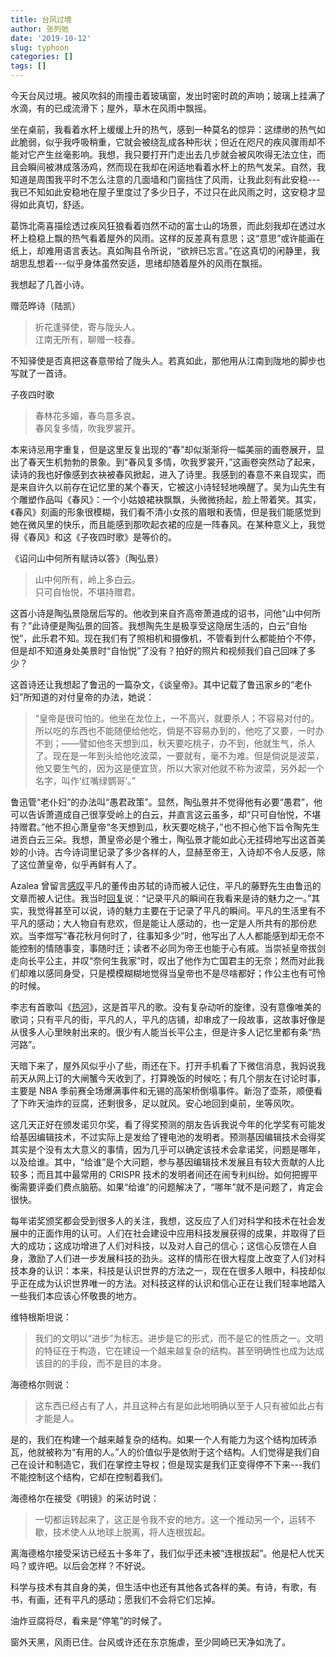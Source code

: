 ```yaml
---
title: 台风过境
author: 张列弛
date: '2019-10-12'
slug: typhoon
categories: []
tags: []
---
```

今天台风过境。被风吹斜的雨撞击着玻璃窗，发出时密时疏的声响；玻璃上挂满了水滴，有的已成流滑下；屋外，草木在风雨中飘摇。  

坐在桌前，我看着水杯上缓缓上升的热气，感到一种莫名的惊异：这缥缈的热气如此脆弱，似乎我呼吸稍重，它就会被绕乱成各种形状；但近在咫尺的疾风骤雨却不能对它产生丝毫影响。我想，我只要打开门走出去几步就会被风吹得无法立住，而且会瞬间被淋成落汤鸡，然而现在我却在闲适地看着水杯上的热气发呆。自然，我知道是周围我平时不怎么注意的几面墙和门窗挡住了风雨，让我此刻有此安稳---我已不知如此安稳地在屋子里度过了多少日子，不过只在此风雨之时，这安稳才显得如此真切，舒适。   

葛饰北斋喜描绘透过疾风狂狼看着岿然不动的富士山的场景，而此刻我却在透过水杯上稳稳上飘的热气看着屋外的风雨。这样的反差真有意思；这“意思”或许能画在纸上，却难用语言表达。真如陶县令所说，“欲辨已忘言。”在这真切的闲静里，我胡思乱想着---似乎身体虽然安适，思绪却随着屋外的风雨在飘摇。    

我想起了几首小诗。

赠范晔诗（陆凯）  

> 折花逢驿使，寄与陇头人。  
江南无所有，聊赠一枝春。   

不知驿使是否真把这春意带给了陇头人。若真如此，那他用从江南到陇地的脚步也写就了一首诗。   

子夜四时歌  

> 春林花多媚，春鸟意多哀。  
春风复多情，吹我罗裳开。   

本来诗忌用字重复，但是这里反复出现的“春”却似渐渐将一幅美丽的画卷展开，显出了春天生机勃勃的景象。到“春风复多情，吹我罗裳开，”这画卷突然动了起来，读诗的我也好像感到衣袂被春风掀起，进入了诗里。我感到的春意不来自现实，而是来自许久以前存在记忆里的某个春天，它被这小诗轻轻地唤醒了。吴为山先生有个雕塑作品叫《春风》：一个小姑娘裙袂飘飘，头微微扬起，脸上带着笑。其实，《春风》刻画的形象很模糊，我们看不清小女孩的眉眼和表情，但是我们能感觉到她在微风里的快乐，而且能感到那吹起衣裙的应是一阵春风。在某种意义上，我觉得《春风》和这《子夜四时歌》是等价的。     

《诏问山中何所有赋诗以答》（陶弘景）  

> 山中何所有，岭上多白云。  
只可自怡悦，不堪持赠君。   

这首小诗是陶弘景隐居后写的。他收到来自齐高帝萧道成的诏书，问他“山中何所有？”此诗便是陶弘景的回答。我想陶先生是极享受这隐居生活的，白云“自怡悦”，此乐君不知。现在我们有了照相机和摄像机，不管看到什么都能拍个不停，但是却不知道身处美景时“自怡悦”了没有？拍好的照片和视频我们自己回味了多少？   

这首诗还让我想起了鲁迅的一篇杂文，《谈皇帝》。其中记载了鲁迅家乡的“老仆妇”所知道的对付皇帝的办法，她说：   

> “皇帝是很可怕的。他坐在龙位上，一不高兴，就要杀人；不容易对付的。所以吃的东西也不能随便给他吃，倘是不容易办到的，他吃了又要，一时办不到；——譬如他冬天想到瓜，秋天要吃桃子，办不到，他就生气，杀人了。现在是一年到头给他吃波菜，一要就有，毫不为难。但是倘说是波菜，他又要生气的，因为这是便宜货，所以大家对他就不称为波菜，另外起一个名字，叫作‘红嘴绿鹦哥’。”      

鲁迅管“老仆妇”的办法叫“愚君政策”。显然，陶弘景并不觉得他有必要“愚君”，他可以告诉萧道成自己很享受岭上的白云，并直言这云虽多，却“只可自怡悦，不堪持赠君。”他不担心萧皇帝“冬天想到瓜，秋天要吃桃子，”也不担心他下旨令陶先生进贡白云三朵。我想，萧皇帝必是个雅士，陶弘景才能如此心无挂碍地写出这首美妙的小诗。古今诗词里记录了多少各样的人，显赫至帝王，入诗却不令人反感，除了这位萧皇帝，似乎再鲜有人了。    

Azalea 曾留言[感叹](http://disq.us/p/224fnh0)平凡的董传由苏轼的诗而被人记住，平凡的藤野先生由鲁迅的文章而被人记住。我当时[回复](http://disq.us/p/224l231)说：“记录平凡的瞬间在我看来是诗的魅力之一。”其实，我觉得甚至可以说，诗的魅力主要在于记录了平凡的瞬间。平凡的生活里有不平凡的感动；大人物自有悲欢，但是能让人感动的，也一定是人所共有的那份悲欢。当李煜写“春花秋月何时了，往事知多少”时，他写出了人人都能感到却无奈不能控制的情随事变，事随时迁；读者不必同为帝王也能于心有戚。当崇祯皇帝拔剑走向长平公主，并叹“奈何生我家”时，叹出了他作为亡国君主的无奈；然而对此我们却难以感同身受，只是模模糊糊地觉得当皇帝也不是尽啥都好；作公主也有可怜的时候。   

李志有首歌叫《[热河](https://baike.baidu.com/item/热河/16160359)》，这是首平凡的歌。没有复杂动听的旋律，没有意像唯美的歌词；只有平凡的街，平凡的人，平凡的店铺，却串成了一段故事，这故事好像是从很多人心里映射出来的。很少有人能当长平公主，但是许多人记忆里都有条“热河路”。      

天暗下来了，屋外风似乎小了些，雨还在下。打开手机看了下微信消息，我妈说我前天从网上订的大闸蟹今天收到了，打算晚饭的时候吃；有几个朋友在讨论时事，主要是 NBA 季前赛全场爆满事件和无锡的高架桥倒塌事件。新泡了壶茶，顺便看了下昨天油炸的豆腐，还剩很多，足以就风。安心地回到桌前，坐等风吹。   

这几天正好在颁发诺贝尔奖，看了得奖预测的朋友告诉我说今年的化学奖有可能发给基因编辑技术，不过实际上是发给了锂电池的发明者。预测基因编辑技术会得奖其实是个没有太大意义的事情，因为几乎可以确定该技术会拿诺奖，问题是哪年，以及给谁。其中，“给谁”是个大问题，参与基因编辑技术发展且有较大贡献的人比较多；而且其中最常用的 CRISPR 技术的发明者间还在闹专利纠纷。如何把握平衡需要评委们费点脑筋。如果“给谁”的问题解决了，“哪年”就不是问题了，肯定会很快。   

每年诺奖颁奖都会受到很多人的关注，我想，这反应了人们对科学和技术在社会发展中的正面作用的认可。人们在社会建设中应用科技发展获得的成果，并取得了巨大的成功；这成功增进了人们对科技，以及对人自己的信心；这信心反馈在人自身，激励了人们进一步发展科技的劲头。这样的情形在很大程度上改变了人们对科技本身的认识：本来，科技是认识世界的方法之一，现在在很多人眼中，科技却似乎正在成为认识世界唯一的方法。对科技这样的认识和信心正在让我们轻率地踏入一些我们本应该心怀敬畏的地方。         

维特根斯坦说：  

> 我们的文明以“进步”为标志。进步是它的形式，而不是它的性质之一。文明的特征在于构造，它在建设一个越来越复杂的结构。甚至明确性也成为达成该目的的手段，而不是目的本身。     

海德格尔则说：   

> 这东西已经占有了人，并且这种占有是如此地明确以至于人只有被如此占有才能是人。   


是的，我们在构建一个越来越复杂的结构。如果一个人有能力为这个结构加砖添瓦，他就被称为“有用的人。”人的价值似乎是依附于这个结构。人们觉得是我们自己在设计和制造它，我们在掌控主导权；但是现实是我们正变得停不下来---我们不能控制这个结构，它却在控制着我们。   

海德格尔在接受《明镜》的采访时说：   

> 一切都运转起来了，这正是令我不安的地方。这一个推动另一个，运转不歇，技术使人从地球上脱离，将人连根拔起。     

离海德格尔接受采访已经五十多年了，我们似乎还未被“连根拔起”。他是杞人忧天吗？或许吧。以后会怎样？不好说。      

科学与技术有其自身的美，但生活中也还有其他各式各样的美。有诗，有歌，有书，有画，还有平凡的感动；愿我们不会将它们忘掉。   

油炸豆腐将尽，看来是“停笔”的时候了。   

窗外天黑，风雨已住。台风或许还在东京施虐，至少岡崎已天净如洗了。
















